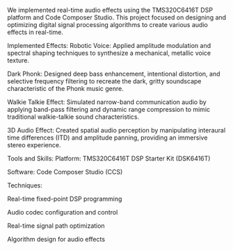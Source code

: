 We implemented real-time audio effects using the TMS320C6416T DSP platform and Code Composer Studio. This project focused on designing and optimizing digital signal processing algorithms to create various audio effects in real-time.

Implemented Effects:
Robotic Voice:
Applied amplitude modulation and spectral shaping techniques to synthesize a mechanical, metallic voice texture.

Dark Phonk:
Designed deep bass enhancement, intentional distortion, and selective frequency filtering to recreate the dark, gritty soundscape characteristic of the Phonk music genre.

Walkie Talkie Effect:
Simulated narrow-band communication audio by applying band-pass filtering and dynamic range compression to mimic traditional walkie-talkie sound characteristics.

3D Audio Effect:
Created spatial audio perception by manipulating interaural time differences (ITD) and amplitude panning, providing an immersive stereo experience.

Tools and Skills:
Platform: TMS320C6416T DSP Starter Kit (DSK6416T)

Software: Code Composer Studio (CCS)

Techniques:

Real-time fixed-point DSP programming

Audio codec configuration and control

Real-time signal path optimization

Algorithm design for audio effects

